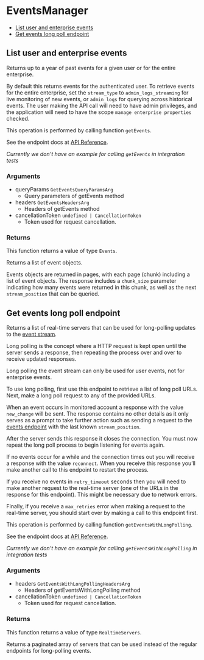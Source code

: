 # EventsManager

- [List user and enterprise events](#list-user-and-enterprise-events)
- [Get events long poll endpoint](#get-events-long-poll-endpoint)

## List user and enterprise events

Returns up to a year of past events for a given user
or for the entire enterprise.

By default this returns events for the authenticated user. To retrieve events
for the entire enterprise, set the `stream_type` to `admin_logs_streaming`
for live monitoring of new events, or `admin_logs` for querying across
historical events. The user making the API call will
need to have admin privileges, and the application will need to have the
scope `manage enterprise properties` checked.

This operation is performed by calling function `getEvents`.

See the endpoint docs at
[API Reference](https://developer.box.com/reference/get-events/).

_Currently we don't have an example for calling `getEvents` in integration tests_

### Arguments

- queryParams `GetEventsQueryParamsArg`
  - Query parameters of getEvents method
- headers `GetEventsHeadersArg`
  - Headers of getEvents method
- cancellationToken `undefined | CancellationToken`
  - Token used for request cancellation.

### Returns

This function returns a value of type `Events`.

Returns a list of event objects.

Events objects are returned in pages, with each page (chunk)
including a list of event objects. The response includes a
`chunk_size` parameter indicating how many events were returned in this
chunk, as well as the next `stream_position` that can be
queried.

## Get events long poll endpoint

Returns a list of real-time servers that can be used for long-polling updates
to the [event stream](#get-events).

Long polling is the concept where a HTTP request is kept open until the
server sends a response, then repeating the process over and over to receive
updated responses.

Long polling the event stream can only be used for user events, not for
enterprise events.

To use long polling, first use this endpoint to retrieve a list of long poll
URLs. Next, make a long poll request to any of the provided URLs.

When an event occurs in monitored account a response with the value
`new_change` will be sent. The response contains no other details as
it only serves as a prompt to take further action such as sending a
request to the [events endpoint](#get-events) with the last known
`stream_position`.

After the server sends this response it closes the connection. You must now
repeat the long poll process to begin listening for events again.

If no events occur for a while and the connection times out you will
receive a response with the value `reconnect`. When you receive this response
you’ll make another call to this endpoint to restart the process.

If you receive no events in `retry_timeout` seconds then you will need to
make another request to the real-time server (one of the URLs in the response
for this endpoint). This might be necessary due to network errors.

Finally, if you receive a `max_retries` error when making a request to the
real-time server, you should start over by making a call to this endpoint
first.

This operation is performed by calling function `getEventsWithLongPolling`.

See the endpoint docs at
[API Reference](https://developer.box.com/reference/options-events/).

_Currently we don't have an example for calling `getEventsWithLongPolling` in integration tests_

### Arguments

- headers `GetEventsWithLongPollingHeadersArg`
  - Headers of getEventsWithLongPolling method
- cancellationToken `undefined | CancellationToken`
  - Token used for request cancellation.

### Returns

This function returns a value of type `RealtimeServers`.

Returns a paginated array of servers that can be used
instead of the regular endpoints for long-polling events.
